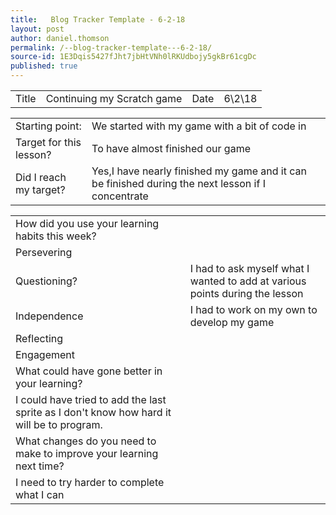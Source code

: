 ```yaml
---
title:   Blog Tracker Template - 6-2-18
layout: post
author: daniel.thomson
permalink: /--blog-tracker-template---6-2-18/
source-id: 1E3Dqis5427fJht7jbHtVNh0lRKUdbojy5gkBr61cgDc
published: true
---
```

<table>
  <tr>
    <td>Title</td>
    <td>Continuing my Scratch game</td>
    <td>Date</td>
    <td>6\2\18</td>
  </tr>
</table>


<table>
  <tr>
    <td>Starting point:</td>
    <td>We started with my game with a bit of code in</td>
  </tr>
  <tr>
    <td>Target for this lesson?</td>
    <td>To have almost finished our game</td>
  </tr>
  <tr>
    <td>Did I reach my target? </td>
    <td>Yes,I have nearly finished my game and it can be finished during the next lesson if I concentrate </td>
  </tr>
</table>


<table>
  <tr>
    <td>How did you use your learning habits this week?</td>
    <td></td>
  </tr>
  <tr>
    <td>Persevering</td>
    <td></td>
  </tr>
  <tr>
    <td>Questioning?</td>
    <td>I had to ask myself what I wanted to add at various points during the lesson</td>
  </tr>
  <tr>
    <td>Independence</td>
    <td>I had to work on my own to develop my game</td>
  </tr>
  <tr>
    <td>Reflecting</td>
    <td></td>
  </tr>
  <tr>
    <td>Engagement</td>
    <td> </td>
  </tr>
  <tr>
    <td>What could have gone better in your learning?</td>
    <td></td>
  </tr>
  <tr>
    <td>I could have tried to add the last sprite as I don't know how hard it will be to program.</td>
    <td></td>
  </tr>
  <tr>
    <td>What changes do you need to make to improve your learning next time?</td>
    <td></td>
  </tr>
  <tr>
    <td>I need to try harder to complete what I can </td>
    <td></td>
  </tr>
</table>


